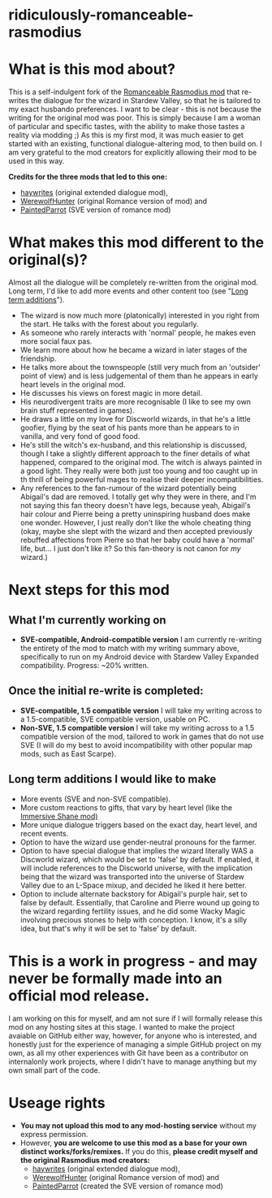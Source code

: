 # ridiculously-romanceable-rasmodius
<h1>What is this mod about?</h1>
<p>This is a self-indulgent fork of the <a href="https://www.nexusmods.com/stardewvalley/mods/3073">Romanceable Rasmodius mod</a> that re-writes the dialogue for the wizard in Stardew Valley, so that he is tailored to my exact husbando preferences.  I want to be clear - this is not because the writing for the original mod was poor. This is simply because I am a woman of particular and specific tastes, with the ability to make those tastes a reality via modding ;) As this is my first mod, it was much easier to get started with an existing, functional dialogue-altering mod, to then build on. I am very grateful to the mod creators for explicitly allowing their mod to be used in this way.</p>
<p><b>Credits for the three mods that led to this one:</b></p>
  <ul>
    <li><a href="https://www.nexusmods.com/stardewvalley/mods/1309">haywrites</a> (original extended dialogue mod),</li>
    <li><a href="https://www.nexusmods.com/stardewvalley/mods/3073">WerewolfHunter</a> (original Romance version of mod) and</li>
    <li><a href="https://www.nexusmods.com/stardewvalley/mods/7000?tab=description">PaintedParrot</a> (SVE version of romance mod)</li>
  </ul>
<h1>What makes this mod different to the original(s)?</h1>
<p>Almost all the dialogue will be completely re-written from the original mod. Long term, I'd like to add more events and other content too (see "<a href="#long-term">Long term additions</a>").</p>
<ul>
    <li>The wizard is now much more (platonically) interested in you right from the start. He talks with the forest about you regularly.</li>
    <li>As someone who rarely interacts with 'normal' people, he makes even more social faux pas.</li>
    <li>We learn more about how he became a wizard in later stages of the friendship.</li>
    <li>He talks more about the townspeople (still very much from an 'outsider' point of view) and is less judgemental of them than he appears in early heart levels in the original mod.</li>
    <li> He discusses his views on forest magic in more detail.</li>
    <li>His neurodivergent traits are more recognisable (I like to see my own brain stuff represented in games).</li>
    <li>He draws a little on my love for Discworld wizards, in that he's a little goofier, flying by the seat of his pants more than he appears to in vanilla, and very fond of good food.</li>
    <li>He's still the witch's ex-husband, and this relationship is discussed, though I take a slightly different approach to the finer details of what happened, compared to the original mod. The witch is always painted in a good light. They really were both just too young and too caught up in th thrill of being powerful mages to realise their deeper incompatibilities.</li>
    <li>Any references to the fan-rumour of the wizard potentially being Abigail's dad are removed. I totally get why they were in there, and I'm not saying this fan theory doesn't have legs, because yeah, Abigail's hair colour and Pierre being a pretty uninspiring husband does make one wonder. However, I just really don't like the whole cheating thing (okay, maybe she slept with the wizard and then accepted previously rebuffed affections from Pierre so that her baby could have a 'normal' life, but... I just don't like it? So this fan-theory is not canon for <i>my</i> wizard.)</li>
</ul>

<h1>Next steps for this mod</h1>
<h2>What I'm currently working on</h2>
<ul>
  <li><b>SVE-compatible, Android-compatible version</b> I am currently re-writing the entirety of the mod to match with my writing summary above, specifically to run on my Android device with Stardew Valley Expanded compatibility. Progress: ~20% written.</li>
</ul>
<h2>Once the initial re-write is completed:</h2>
<ul>
  <li><b>SVE-compatible, 1.5 compatible version</b> I will take my writing across to a 1.5-compatible, SVE compatible version, usable on PC.</li>
  <li><b>Non-SVE, 1.5 compatible version</b> I will take my writing across to a 1.5 compatible version of the mod, tailored to work in games that do not use SVE (I will do my best to avoid incompatibility with other popular map mods, such as East Scarpe).</li>
</ul>
<h2 name="long-term">Long term additions I would like to make</h2>
<ul>
  <li>More events (SVE and non-SVE compatible).</li>
  <li>More custom reactions to gifts, that vary by heart level (like the <a href="https://www.moddrop.com/stardew-valley/mods/487802-immersive-characters-shane">Immersive Shane mod)</a></li>
  <li>More unique dialogue triggers based on the exact day, heart level, and recent events.</li>
  <li>Option to have the wizard use gender-neutral pronouns for the farmer.</li>
  <li>Option to have special dialogue that implies the wizard literally WAS a Discworld wizard, which would be set to 'false' by default. If enabled, it will include references to the Discworld universe, with the implication being that the wizard was transported into the universe of Stardew Valley due to an L-Space mixup, and decided he liked it here better.</li>
  <li>Option to include alternate backstory for Abigail's purple hair, set to false by default. Essentially, that Caroline and Pierre wound up going to the wizard regarding fertility issues, and he did some Wacky Magic involving precious stones to help with conception. I know, it's a silly idea, but that's why it will be set to 'false' by default.</li>
</ul>
<h1>This is a work in progress - and may never be formally made into an official mod release.</h1>
<p>I am working on this for myself, and am not sure if I will formally release this mod on any hosting sites at this stage. I wanted to make the project avaiable on GitHub either way, however, for anyone who is interested, and honestly just for the experience of managing a simple GitHub project on my own, as all my other experiences with Git have been as a contributor on internalonly work projects, where I didn't have to manage anything but my own small part of the code.</p>

<h1>Useage rights</h1>
<ul>
  <li><b>You may not upload this mod to any mod-hosting service</b> without my express permission.</b></li>
  <li>However, <b>you are welcome to use this mod as a base for your own distinct works/forks/remixes.</b> If you do this, <b>please credit myself and the original Rasmodius mod creators:</b> 
  <ul>
    <li><a href="https://www.nexusmods.com/stardewvalley/mods/1309">haywrites</a> (original extended dialogue mod),</li>
    <li> <a href="https://www.nexusmods.com/stardewvalley/mods/3073">WerewolfHunter</a> (original Romance version of mod) and</li>
    <li> <a href="https://www.nexusmods.com/stardewvalley/mods/7000?tab=description">PaintedParrot</a> (created the SVE version of romance mod)</li>
  </ul>
</ul>
